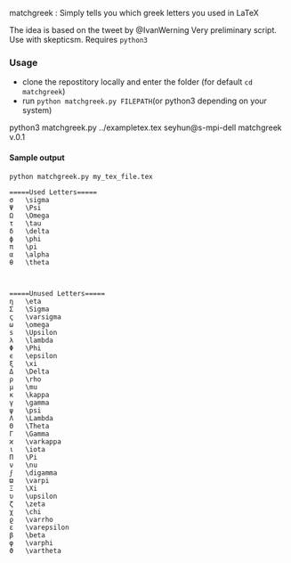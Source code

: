matchgreek : Simply tells you which greek letters you used in LaTeX

The idea is based on the tweet by @IvanWerning
Very preliminary script. Use with skepticsm. Requires `python3`

### Usage 

* clone the repostitory locally and enter the folder (for default `cd matchgreek`)
* run `python matchgreek.py FILEPATH`(or python3 depending on your system)

python3 matchgreek.py ../exampletex.tex                     seyhun@s-mpi-dell
matchgreek v.0.1

#### Sample output 
`python matchgreek.py my_tex_file.tex`

```
=====Used Letters=====
σ   \sigma
Ψ   \Psi
Ω   \Omega
τ   \tau
δ   \delta
ϕ   \phi
π   \pi
α   \alpha
θ   \theta



=====Unused Letters=====
η   \eta
Σ   \Sigma
ς   \varsigma
ω   \omega
s   \Upsilon
λ   \lambda
Φ   \Phi
ϵ   \epsilon
ξ   \xi
Δ   \Delta
ρ   \rho
μ   \mu
κ   \kappa
γ   \gamma
ψ   \psi
Λ   \Lambda
Θ   \Theta
Γ   \Gamma
ϰ   \varkappa
ι   \iota
Π   \Pi
ν   \nu
ϝ   \digamma
ϖ   \varpi
Ξ   \Xi
υ   \upsilon
ζ   \zeta
χ   \chi
ϱ   \varrho
ε   \varepsilon
β   \beta
φ   \varphi
ϑ   \vartheta
```
